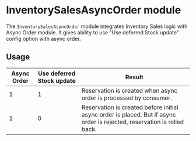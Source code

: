 # InventorySalesAsyncOrder module

The `InventorySalesAsyncOrder` module integrates Inventory Sales logic with Async Order module.
It gives ability to use "Use deferred Stock update" config option with async order.

## Usage
| Async Order | Use deferred Stock update | Result                                                                                                                   |
|-------------|---------------------------|--------------------------------------------------------------------------------------------------------------------------|
| 1           | 1                         | Reservation is created when async order is processed by consumer.                                                        |
| 1           | 0                         | Reservation is created before initial async order is placed. But if async order is rejected, reservation is rolled back. |
